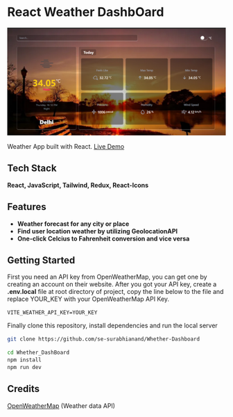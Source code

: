 # React Weather DashbOard

![](src/assets/UI-Look.png)

Weather App built with React.
[Live Demo](https://whether-dash-board.vercel.app)

## Tech Stack

**React, JavaScript, Tailwind, Redux, React-Icons**

## Features

- **Weather forecast for any city or place**
- **Find user location weather by utilizing GeolocationAPI**
- **One-click Celcius to Fahrenheit conversion and vice versa**

## Getting Started

First you need an API key from OpenWeatherMap, you can get one by creating an account on their website.
After you got your API key, create a **.env.local** file at root directory of project, copy the line below to the file and replace YOUR_KEY with your OpenWeatherMap API Key.

```
VITE_WEATHER_API_KEY=YOUR_KEY
```

Finally clone this repository, install dependencies and run the local server

```bash
git clone https://github.com/se-surabhianand/Whether-Dashboard
```

```bash
cd Whether_DashBoard
npm install
npm run dev
```

## Credits

[OpenWeatherMap](https://openweathermap.org/ 'OpenWeatherMap') (Weather data API)
